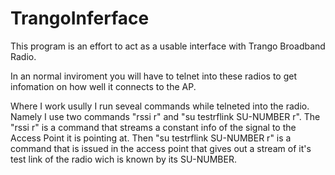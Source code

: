 # TrangoInferface

This program is an effort to act as a usable interface with Trango Broadband Radio.  

In an normal inviroment you will have to telnet into these radios to get infomation on how well it connects to the AP.  

Where I work usully I run seveal commands while telneted into the radio.  Namely I use two commands "rssi r" and "su testrflink SU-NUMBER r".  The "rssi r" is a command that streams a constant info of the signal to the Access Point it is pointing at.  Then "su testrflink SU-NUMBER r" is a command that is issued in the access point that gives out a stream of it's test link of the radio wich is known by its SU-NUMBER.  


